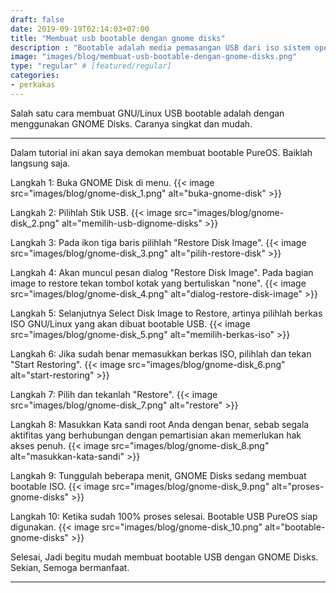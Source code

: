 ```yaml
---
draft: false
date: 2019-09-19T02:14:03+07:00
title: "Membuat usb bootable dengan gnome disks"
description : "Bootable adalah media pemasangan USB dari iso sistem operasi. Berikut tutorial mudah tentang membuat USB Bootable dengan GNOME Disks."
image: "images/blog/membuat-usb-bootable-dengan-gnome-disks.png"
type: "regular" # [featured/regular]
categories:
- perkakas
---
```


Salah satu cara membuat GNU/Linux USB bootable adalah dengan menggunakan GNOME Disks.
Caranya singkat dan mudah.

***

Dalam tutorial ini akan saya demokan membuat bootable PureOS. Baiklah langsung saja.

Langkah 1: Buka GNOME Disk di menu.
{{< image src="images/blog/gnome-disk_1.png" alt="buka-gnome-disk" >}}

Langkah 2: Pilihlah Stik USB.
{{< image src="images/blog/gnome-disk_2.png" alt="memilih-usb-dignome-disks" >}}

Langkah 3: Pada ikon tiga baris pilihlah "Restore Disk Image".
{{< image src="images/blog/gnome-disk_3.png" alt="pilih-restore-disk" >}}

Langkah 4: Akan muncul pesan dialog "Restore Disk Image". Pada bagian image to restore tekan tombol kotak yang bertuliskan "none".
{{< image src="images/blog/gnome-disk_4.png" alt="dialog-restore-disk-image" >}}

Langkah 5: Selanjutnya Select Disk Image to Restore, artinya pilihlah berkas ISO GNU/Linux yang akan dibuat bootable USB.
{{< image src="images/blog/gnome-disk_5.png" alt="memilih-berkas-iso" >}}

Langkah 6: Jika sudah benar memasukkan berkas ISO, pilihlah dan tekan "Start Restoring".
{{< image src="images/blog/gnome-disk_6.png" alt="start-restoring" >}}

Langkah 7: Pilih dan tekanlah "Restore".
{{< image src="images/blog/gnome-disk_7.png" alt="restore" >}}

Langkah 8: Masukkan Kata sandi root Anda dengan benar, sebab segala aktifitas yang berhubungan dengan pemartisian akan memerlukan hak akses penuh.
{{< image src="images/blog/gnome-disk_8.png" alt="masukkan-kata-sandi" >}}

Langkah 9: Tunggulah beberapa menit, GNOME Disks sedang membuat bootable ISO.
{{< image src="images/blog/gnome-disk_9.png" alt="proses-gnome-disks" >}}

Langkah 10: Ketika sudah 100% proses selesai. Bootable USB PureOS siap digunakan.
{{< image src="images/blog/gnome-disk_10.png" alt="bootable-gnome-disks" >}}

Selesai, Jadi begitu mudah membuat bootable USB dengan GNOME Disks. Sekian, Semoga bermanfaat.

***
